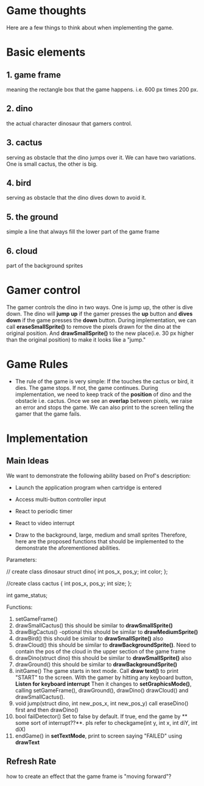 # Game thoughts

Here are a few things to think about when implementing the game.

# Basic elements

## 1. game frame

meaning the rectangle box that the game happens. i.e. 600 px times 200 px.

## 2. dino
the actual character dinosaur that gamers control.

## 3. cactus

serving as obstacle that the dino jumps over it. We can have two variations. One is  small cactus, the other is big.

## 4. bird
serving as obstacle that the dino dives down to avoid it.

## 5. the ground
simple a line that always fill the lower part of the game frame

## 6. cloud
part of the background sprites

# Gamer control
The gamer controls the dino in two ways. One is jump up, the other is dive down. The dino will **jump up** if the gamer presses the **up** button and **dives down** if the game presses the **down** button.
During implementation, we can call **eraseSmallSprite()** to remove the pixels drawn for the dino at the original position. And **drawSmallSprite()** to the new place(i.e. 30 px higher than the original position) to make it looks like a "jump."

# Game Rules

- The rule of the game is very simple:
If the touches the cactus or bird, it dies. The game stops. If not, the game continues. During implementation, we need to keep track of the **position** of dino and the obstacle i.e. cactus. Once we see an **overlap** between pixels, we raise an error and stops the game. We can also print to the screen telling the gamer that the game fails. 

# Implementation

## Main Ideas
We want to demonstrate the following ability based on Prof's description:

-   Launch the application program when cartridge is entered
    
-   Access multi-button controller input
    
-   React to periodic timer
    
-   React to video interrupt
    
-   Draw to the background, large, medium and small sprites
Therefore, here are the proposed functions that should be implemented to the demonstrate the aforementioned abilities.


Parameters:

// create class dinosaur
struct dino{
int pos_x, pos_y;
int color;
};

//create class cactus
{
int pos_x, pos_y;
int size;
};

int game_status;

Functions:
1. setGameFrame()
2. drawSmallCactus()
this should be similar to **drawSmallSprite()**
3. drawBigCactus() -optional
this should be similar to **drawMediumSprite()**
4. drawBird()
this should be similar to **drawSmallSprite()** also
5. drawCloud()
this should be similar to **drawBackgroundSprite()**. Need to contain the pos of the cloud in the upper section of the game frame
6. drawDino(struct dino)
this should be similar to **drawSmallSprite()** also
7. drawGround()
this should be similar to **drawBackgroundSprite()** 
8. initGame()
The game starts in text mode. Call **draw text()** to print "START" to the screen. With the gamer by hitting any keyboard button, **Listen for keyboard interrupt**
Then it changes to **setGraphicsMode()**, calling setGameFrame(), drawGround(), drawDino() drawCloud() and drawSmallCactus().
9. void jump(struct dino, int new_pos_x, int new_pos_y)
call eraseDino() first and then drawDino()
10. bool failDetector()
Set to false by default. If true, end the game by ** some sort of interrupt??**.
pls refer to checkgame(int  y, int  x, int  diY, int  diX)
12. endGame()
in **setTextMode**, print to screen saying "FAILED" using **drawText**


## Refresh Rate

how to create an effect that the game frame is "moving forward"?
